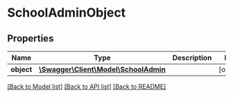 # SchoolAdminObject

## Properties
Name | Type | Description | Notes
------------ | ------------- | ------------- | -------------
**object** | [**\Swagger\Client\Model\SchoolAdmin**](SchoolAdmin.md) |  | [optional] 

[[Back to Model list]](../README.md#documentation-for-models) [[Back to API list]](../README.md#documentation-for-api-endpoints) [[Back to README]](../README.md)


